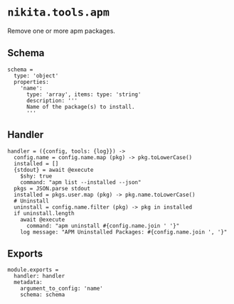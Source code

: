 
# `nikita.tools.apm`

Remove one or more apm packages.

## Schema

    schema =
      type: 'object'
      properties:
        'name':
          type: 'array', items: type: 'string'
          description: '''
          Name of the package(s) to install.
          '''

## Handler

    handler = ({config, tools: {log}}) ->
      config.name = config.name.map (pkg) -> pkg.toLowerCase()
      installed = []
      {stdout} = await @execute
        $shy: true
        command: "apm list --installed --json"
      pkgs = JSON.parse stdout
      installed = pkgs.user.map (pkg) -> pkg.name.toLowerCase()
      # Uninstall
      uninstall = config.name.filter (pkg) -> pkg in installed
      if uninstall.length
        await @execute
          command: "apm uninstall #{config.name.join ' '}"
        log message: "APM Uninstalled Packages: #{config.name.join ', '}"

## Exports

    module.exports =
      handler: handler
      metadata:
        argument_to_config: 'name'
        schema: schema

